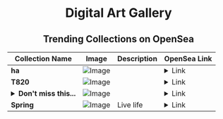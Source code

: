<div align="center">

# Digital Art Gallery

## Trending Collections on OpenSea

| Collection Name                       | Image                                                                                     | Description                       | OpenSea Link                                                                                          |
|---------------------------------------|-------------------------------------------------------------------------------------------|-----------------------------------|--------------------------------------------------------------------------------------------------------|
| **ha** | ![Image](https://i.seadn.io/s/raw/files/3acac71a53c4bc38981d60f0c23d85b9.jpg?w=500&auto=format?w=200&auto=format) |  | <details><summary>Link</summary>[ha](https://opensea.io/collection/ha-46)</details> |
| **T820** | ![Image](https://i.seadn.io/s/raw/files/9c391f640c03c16315617a12f3725ba9.jpg?w=500&auto=format?w=200&auto=format) |  | <details><summary>Link</summary>[T820](https://opensea.io/collection/t820)</details> |
| **<details><summary>Don't miss this...</summary>Don't miss this chance!</details>** | ![Image](https://i.seadn.io/s/raw/files/faaf43ce9974d64a13f145f3a8d69987.png?w=500&auto=format?w=200&auto=format) |  | <details><summary>Link</summary>[Don't miss this chance!](https://opensea.io/collection/don-t-miss-this-chance-1914)</details> |
| **Spring** | ![Image](https://i.seadn.io/s/raw/files/f44e8eafb303ad36f6f9e1d456ec25ae.jpg?w=500&auto=format?w=200&auto=format) | Live life | <details><summary>Link</summary>[Spring](https://opensea.io/collection/spring-585)</details> |

</div>
